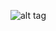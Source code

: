 ![alt tag](http://apiv2.mobbr.com/qrcode?HTTP_REFERER=https://github.com/patricksavalle/coinbase-php)
